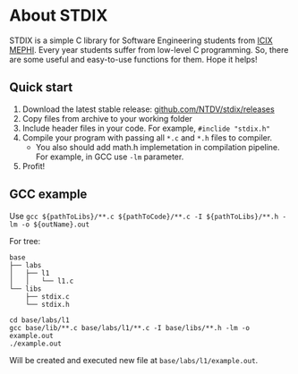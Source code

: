 # About STDIX
STDIX is a simple С library for Software Engineering students from [ICIX MEPHI](https://icis.mephi.ru/). Every year students suffer from low-level C programming. So, there are some useful and easy-to-use functions for them. Hope it helps!


## Quick start
1. Download the latest stable release: [github.com/NTDV/stdix/releases](https://github.com/NTDV/stdix/releases)
2. Copy files from archive to your working folder
3. Include header files in your code. For example, `#inclide "stdix.h"`
4. Compile your program with passing all `*.c` and `*.h` files to compiler.
    * You also should add math.h implemetation in compilation pipeline. For example, in GCC use `-lm` parameter.
5. Profit!

## GCC example
Use `gcc ${pathToLibs}/**.c ${pathToCode}/**.c -I ${pathToLibs}/**.h -lm -o ${outName}.out`

For tree:
```
base
├── labs
│   ├── l1
│   │   └── l1.c
└── libs
    ├── stdix.c
    └── stdix.h
```
```
cd base/labs/l1
gcc base/lib/**.c base/labs/l1/**.c -I base/libs/**.h -lm -o example.out
./example.out
```
Will be created and executed new file at `base/labs/l1/example.out`.
